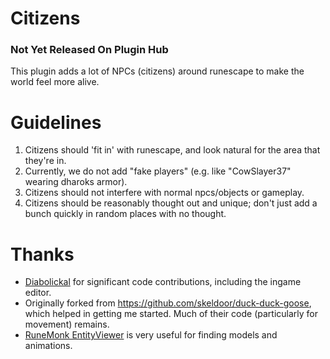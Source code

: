 # Citizens

### **Not Yet Released On Plugin Hub**

This plugin adds a lot of NPCs (citizens) around runescape to make the world feel more alive.

# Guidelines

1. Citizens should 'fit in' with runescape, and look natural for the area that they're in.
2. Currently, we do not add "fake players" (e.g. like "CowSlayer37" wearing dharoks armor).
3. Citizens should not interfere with normal npcs/objects or gameplay.
4. Citizens should be reasonably thought out and unique; don't just add a bunch quickly in random places with no
   thought.

# Thanks

- [Diabolickal](https://github.com/Diabolickal) for significant code contributions, including the ingame editor.
- Originally forked from https://github.com/skeldoor/duck-duck-goose, which helped in getting me started. Much of
  their code (particularly for movement) remains.
- [RuneMonk EntityViewer](https://runemonk.com/tools/entityviewer/?type=item&id=6169#/?type=npc&id=2205&anim=6966&rotation=-1.25_0.21_0&translation=0_-100_-185)
  is very useful for finding models and animations.
